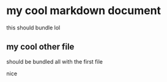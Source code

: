 # my cool markdown document

this should bundle lol

## my cool other file

should be bundled all with the first file

nice


